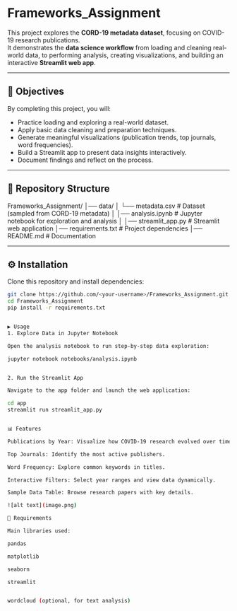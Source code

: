 # Frameworks_Assignment

This project explores the **CORD-19 metadata dataset**, focusing on COVID-19 research publications.  
It demonstrates the **data science workflow** from loading and cleaning real-world data, to performing analysis, creating visualizations, and building an interactive **Streamlit web app**.

---

## 🎯 Objectives
By completing this project, you will:
- Practice loading and exploring a real-world dataset.
- Apply basic data cleaning and preparation techniques.
- Generate meaningful visualizations (publication trends, top journals, word frequencies).
- Build a Streamlit app to present data insights interactively.
- Document findings and reflect on the process.

---

## 📂 Repository Structure

Frameworks_Assignment/
│── data/
│ └── metadata.csv # Dataset (sampled from CORD-19 metadata)
│
│── analysis.ipynb # Jupyter notebook for exploration and analysis
│
│── streamlit_app.py # Streamlit web application
│── requirements.txt # Project dependencies
│── README.md # Documentation


---

## ⚙️ Installation

Clone this repository and install dependencies:

```bash
git clone https://github.com/<your-username>/Frameworks_Assignment.git
cd Frameworks_Assignment
pip install -r requirements.txt


▶️ Usage
1. Explore Data in Jupyter Notebook

Open the analysis notebook to run step-by-step data exploration:

jupyter notebook notebooks/analysis.ipynb


2. Run the Streamlit App

Navigate to the app folder and launch the web application:

cd app
streamlit run streamlit_app.py


📊 Features

Publications by Year: Visualize how COVID-19 research evolved over time.

Top Journals: Identify the most active publishers.

Word Frequency: Explore common keywords in titles.

Interactive Filters: Select year ranges and view data dynamically.

Sample Data Table: Browse research papers with key details.

![alt text](image.png)

🧩 Requirements

Main libraries used:

pandas

matplotlib

seaborn

streamlit


wordcloud (optional, for text analysis)
